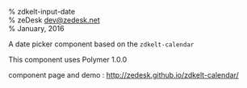 % zdkelt-input-date  
% zeDesk <dev@zedesk.net>  
% January, 2016  

A date picker component based on the `zdkelt-calendar`

This component uses Polymer 1.0.0

component page and demo : http://zedesk.github.io/zdkelt-calendar/
